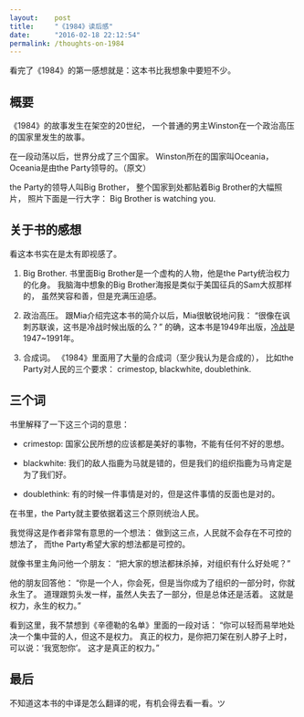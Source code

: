 ```yaml
---
layout:    post
title:     "《1984》读后感"
date:      "2016-02-18 22:12:54"
permalink: /thoughts-on-1984
---
```


看完了《1984》的第一感想就是：这本书比我想象中要短不少。

<!--MORE-->


## 概要

《1984》的故事发生在架空的20世纪，
一个普通的男主Winston在一个政治高压的国家里发生的故事。

在一段动荡以后，世界分成了三个国家。
Winston所在的国家叫Oceania，Oceania是由the Party领导的。（原文）

the Party的领导人叫Big Brother，
整个国家到处都贴着Big Brother的大幅照片，
照片下面是一行大字：
Big Brother is watching you.


## 关于书的感想

看这本书实在是太有即视感了。

1. Big Brother.
   书里面Big Brother是一个虚构的人物，他是the Party统治权力的化身。
   我脑海中想象的Big Brother海报是类似于美国征兵的Sam大叔那样的，
   虽然笑容和善，但是充满压迫感。

2. 政治高压。
   跟Mia介绍完这本书的简介以后，Mia很敏锐地问我：
   “很像在讽刺苏联诶，这书是冷战时候出版的么？”
   的确，这本书是1949年出版，[冷战][cold-war]是1947~1991年。

3. 合成词。
   《1984》里面用了大量的合成词（至少我认为是合成的），
   比如the Party对人民的三个要求：
   crimestop, blackwhite, doublethink.


## 三个词

书里解释了一下这三个词的意思：

* crimestop: 国家公民所想的应该都是美好的事物，不能有任何不好的思想。

* blackwhite: 我们的敌人指鹿为马就是错的，但是我们的组织指鹿为马肯定是为了我们好。

* doublethink: 有的时候一件事情是对的，但是这件事情的反面也是对的。

在书里，the Party就主要依据着这三个原则统治人民。

我觉得这是作者非常有意思的一个想法：
做到这三点，人民就不会存在不可控的想法了，
而the Party希望大家的想法都是可控的。

就像书里主角问他一个朋友：
“把大家的想法都抹杀掉，对组织有什么好处呢？”

他的朋友回答他：
“你是一个人，你会死，但是当你成为了组织的一部分时，你就永生了。
道理跟剪头发一样，虽然人失去了一部分，但是总体还是活着。
这就是权力，永生的权力。”

看到这里，我不禁想到《辛德勒的名单》里面的一段对话：
“你可以轻而易举地处决一个集中营的人，但这不是权力。
真正的权力，是你把刀架在别人脖子上时，可以说：‘我宽恕你’。
这才是真正的权力。”


## 最后

不知道这本书的中译是怎么翻译的呢，有机会得去看一看。ツ

[2016-book-list]: /my-reading-list-2016
[cold-war]: https://en.wikipedia.org/wiki/Cold_War   
